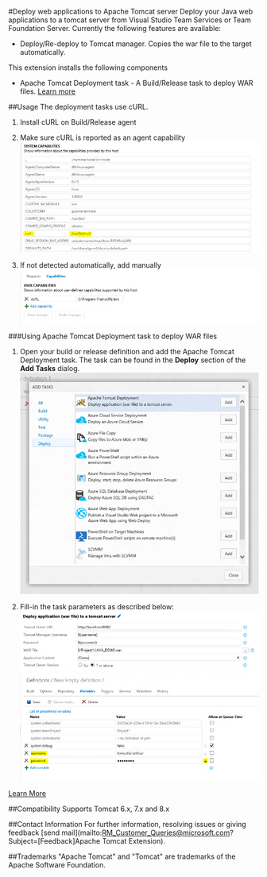 #Deploy web applications to Apache Tomcat server
Deploy your Java web applications to a tomcat server from Visual Studio Team Services or Team Foundation Server.
Currently the following features are available:
* Deploy/Re-deploy to Tomcat manager. Copies the war file to the target automatically.

This extension installs the following components
* Apache Tomcat Deployment task - A Build/Release task to deploy WAR files. [Learn more](http://aka.ms/tomcatdeploymenttask)

##Usage
The deployment tasks use cURL.
1. Install cURL on Build/Release agent

2. Make sure cURL is reported as an agent capability
![Ensure cURL is added as demand for Linux agent](images/cURLDemandLinux.png)

3. If not detected automatically, add manually
![Ensure cURL is added as demand for Windows agent](images/cURLDemandWindows.png)
 
 

###Using Apache Tomcat Deployment task to deploy WAR files
1. Open your build or release definition and add the Apache Tomcat Deployment task. The task can be found in the **Deploy** section of the **Add Tasks** dialog.
![Add Apache Tomcat Deployment task](images/addTomcatDeploymentTask.png)
 
2. Fill-in the task parameters as described below:
![Fill-in task parameters](images/fillinTaskParams.png)
![Define variables used in definition](images/defineVariables.png)

[Learn More](http://aka.ms/tomcatdeploymenttask)

##Compatibility
Supports Tomcat 6.x, 7.x and 8.x

##Contact Information
For further information, resolving issues or giving feedback [send mail](mailto:RM_Customer_Queries@microsoft.com?Subject=[Feedback]Apache Tomcat Extension).

##Trademarks
"Apache Tomcat" and "Tomcat" are trademarks of the Apache Software Foundation.
